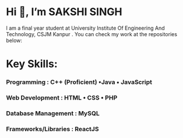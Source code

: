   #  Hi 👋, I’m SAKSHI SINGH
  
  I am a final year student at University Institute Of Engineering And Technology, CSJM Kanpur . You can check my work at the repositories 
  below: 
  
# Key Skills:
### Programming : C++ (Proficient) •Java • JavaScript 
### Web Development : HTML • CSS • PHP
### Database Management : MySQL 
### Frameworks/Libraries : ReactJS 

 

<!---
ssakshi29/ssakshi29 is a ✨ special ✨ repository because its `README.md` (this file) appears on your GitHub profile.
You can click the Preview link to take a look at your changes.
 👀 I’m interested in ...
 🌱 I’m currently learning ...
 💞️ I’m looking to collaborate on ...
--->
